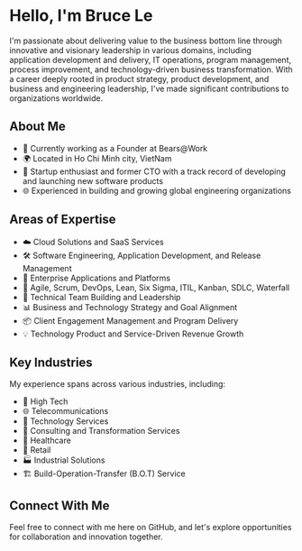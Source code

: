 # Hello, I'm Bruce Le

I'm passionate about delivering value to the business bottom line through innovative and visionary leadership in various domains, including application development and delivery, IT operations, program management, process improvement, and technology-driven business transformation. With a career deeply rooted in product strategy, product development, and business and engineering leadership, I've made significant contributions to organizations worldwide.

## About Me

- 💼 Currently working as a Founder at Bears@Work
- 🌍 Located in Ho Chi Minh city, VietNam
- 🚀 Startup enthusiast and former CTO with a track record of developing and launching new software products
- 🌐 Experienced in building and growing global engineering organizations

## Areas of Expertise

- ☁️ Cloud Solutions and SaaS Services
- 🛠️ Software Engineering, Application Development, and Release Management
- 🏢 Enterprise Applications and Platforms
- 🚀 Agile, Scrum, DevOps, Lean, Six Sigma, ITIL, Kanban, SDLC, Waterfall
- 👥 Technical Team Building and Leadership
- 📊 Business and Technology Strategy and Goal Alignment
- 📦 Client Engagement Management and Program Delivery
- 💡 Technology Product and Service-Driven Revenue Growth

## Key Industries

My experience spans across various industries, including:

- 📡 High Tech
- 🌐 Telecommunications
- 💼 Technology Services
- 🔄 Consulting and Transformation Services
- 🏥 Healthcare
- 🛒 Retail
- 🏭 Industrial Solutions
- 🏗️ Build-Operation-Transfer (B.O.T) Service

## Connect With Me

Feel free to connect with me here on GitHub, and let's explore opportunities for collaboration and innovation together.

